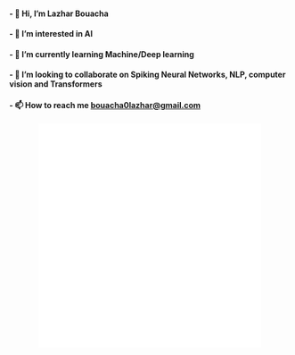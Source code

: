#### - 👋 Hi, I’m Lazhar Bouacha
#### - 👀 I’m interested in AI
#### - 🌱 I’m currently learning Machine/Deep learning
#### - 💞️ I’m looking to collaborate on Spiking Neural Networks, NLP, computer vision and Transformers
#### - 📫 How to reach me bouacha0lazhar@gmail.com

<!---
bouachalazhar/bouachalazhar is a ✨ special ✨ repository because its `README.md` (this file) appears on your GitHub profile.
You can click the Preview link to take a look at your changes.


<!DOCTYPE html>
<html lang="en">
<head>
    <meta charset="UTF-8">
    <meta http-equiv="X-UA-Compatible" content="IE=edge">
    <meta name="viewport" content="width=device-width, initial-scale=1.0">
    <link href="style.css" rel="stylesheet">
</head>
<body>
    <div class="contact">
        <a href="linkedin.com/in/bouachalazhar/" target="_blank">
            <img src="https://brand.linkedin.com/content/dam/me/business/en-us/amp/brand-site/v2/bg/LI-Bug.svg.original.svg" width="auto" height="40">
        </a>
        <a href="stackoverflow.com/users/13450899/bouachalazhar/" target="_blank">
            <img src="https://stackoverflow.design/assets/img/logos/so/logo-stackoverflow.svg" width="auto" height="40">
        </a>
        <a href="kaggle.com/bouachalazhar" target="_blank">
            <img src="https://upload.wikimedia.org/wikipedia/commons/7/7c/Kaggle_logo.png" width="auto" height="30">
        </a>
    </div>
</body>
</html>
-->

<div align="center">
    <img src="example.svg" width="400" height="400" alt="css-in-readme">
</div>